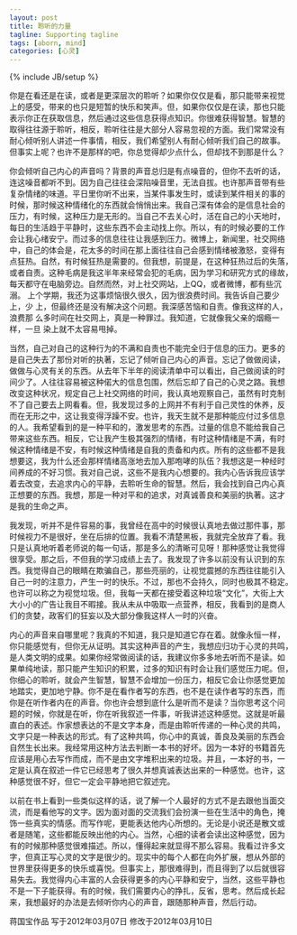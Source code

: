 ```yaml
---
layout: post
title: 聆听的力量
tagline: Supporting tagline
tags: [aborn, mind]
categories: [心灵]
---
```

{% include JB/setup %}

你是在看还是在读，或者是更深层次的聆听？如果你仅仅是看，那只能带来视觉
上的感受，带来的也只是短暂的快乐和笑声。但，如果你仅仅是在读，那也只能
表示你正在获取信息，然后通过这些信息获得点知识。你很难获得智慧。智慧的
取得往往源于聆听，相反，聆听往往是大部分人容易忽视的方面。我们常常没有
耐心倾听别人讲述一件事情，相反，我们希望别人有耐心倾听我们自己的故事。
但事实上呢？也许不是那样的吧，你总觉得却少点什么，但却找不到那是什么？ 
 
你会倾听自己内心的声音吗？背景的声音总归是有点噪音的，但你不去听的话，
连这噪音都听不到。因为自己往往会深陷噪音里，无法自拔。也许那声音带有些
复杂情绪的味道。平日里你听不出来，当某件事发生时，或读到某件相关的事的
时候，那时候这种情绪化的东西就会悄悄出来。我自己深有体会的是信息社会的
压力，有时候，这种压力是无形的。当自己不去关心时，活在自己的小天地时，
每日的生活趋于平静时，这些东西不会主动找上你。所以，有的时候必要的工作
会让我心绪安宁。而过多的信息往往让我感到压力。微博上，新闻里，社交网络
中，自己的体会是，花太多的时间在那上面往往自己会感到情绪被激怒，变得有
点狂热。自然，有时候狂热是需要的。但我想，前提是，在这种狂热过后的失落，
或者自责。这种毛病是我这半年来经常会犯的毛病，因为学习和研究方式的缘故，
每天都守在电脑旁边。自然而然，对上社交网站，上QQ，或者微博，都有些沉溺。
上个学期，我还为这事烦恼很久很久，因为很浪费时间。我告诉自己要少上，少
上，但最终还是没有解决这个问题。我深感苦恼和自责。像我这样的人，浪费那
么多时间在社交网上，真是一种罪过。我知道，它就像我父亲的烟瘾一样，一旦
染上就不太容易甩掉。 
 
当然，自己对自己的这种行为的不满和自责也不能完全归于信息的压力。更多的
是自己失去了那份对听的执著，忘记了倾听自己内心的声音。忘记了做做阅读，
做做与心灵有关的东西。从去年下半年的阅读清单中可以看出，自己做阅读的时
间少了。人往往容易被这种偌大的信息包围，然后忘却了自己的心灵之路。我想
改变这种状况，规定自己上社交网络的时间，我认真地观察自己，虽然有时克制
不了自己要去上网看看。但，我发现过多的上网并不有利于自己灵性的休养，反
而在无形之中，这让我变得浮躁不安。也许，我天生就不是那种能应付过多信息
的人。我希望看到的是一种平和的，激发思考的东西。过量的信息不能给我自己
带来这些东西。相反，它让我产生极其强烈的情绪，有时这种情绪是不满，有时
候这种情绪是不安，有时候这种情绪是自我的责备和内疚。所有的这些都不是我
想要这，我为什么还会那样情绪高涨地去加入那咆哮的队伍？我想这是一种经时
间养成的不好习惯。我对自己说，这些不是我内心想要的。我内心告诉我应该学
着去改变，去追求内心的平静，去聆听生命的智慧。然后，我会找到自己内心真
正想要的东西。我想，那是一种对平和的追求，对真诚善良和美丽的执著。这才
是我的生命之声。 
 
我发现，听并不是件容易的事，我曾经在高中的时候很认真地去做过那件事，那
时候视力不是很好，坐在后排的位置。我看不清楚黑板，我就完全放弃了看。我
只是认真地听着老师说的每一句话，那是多么的清晰可见呀！那种感觉让我觉得
很享受。那之后，不但我的学习成绩上去了。我发现了许多以前没有认识到的东
西。我觉得自己的眼睛在欺骗自己，那些亮丽的，让视觉震撼的东西往往能引入
自己一时的注意力，产生一时的快乐。不过，那也不会持久，同时也极其不稳定。
也许可以称之为视觉垃圾。但，我每一天都在接受着这种垃圾“文化”，大街上大
大小小的广告让我目不暇接。我从未从中吸取一点营养，相反，我看到的是商人
们的贪婪，政客们的狂妄以及大部分像我这样人一时的兴奋。 
 
内心的声音来自哪里呢？我真的不知道，我只是知道它存在着。就像永恒一样，
你只能感觉有，但你无从证明。其实这种声音的产生，我想应归功于心灵的共鸣，
是人类文明的成果。如果你经常做阅读的话，我建议你多多地去听而不是读。如
果单纯地读，那只能产生知识的积累，过多的知识有时会让我们感觉压力呢。但，
你细心的聆听，就会产生智慧，智慧不会增加一份压力，相反它会让你感觉更加
地踏实，更加地宁静。你不是在看作者写的东西，也不是在读作者写的东西，而
你是在听作者内在的声音。你也许会想到底什么是听而不是读？当你思考这个问
题的时候，你就是在听，你在听我叙述一件事，听我讲述这种感觉。这就是听最
直白的表述。作家想表达的不是文字本身，而是由聆听传递的一种心灵的共鸣，
文字只是一种表达的形式。有了这种共鸣，你心中的真诚，善良及美丽的东西会
自然生长出来。我经常用这种方法去判断一本书的好坏。因为一本好的书籍首先
应该是用心去写作而成，而不是由文字堆积出来的垃圾。并且，一本好的书，一
定是认真在叙述一件它已经思考了很久并想真诚表达出来的一种感觉。也许，这
种感觉很不好，但它一定会平静地把它叙述完。 
 
以前在书上看到一些类似这样的话，说了解一个人最好的方式不是去跟他当面交
流，而是看他写的文字。因为面对面的交流我们会扮演一些在生活中的角色，掩
饰一些真实的情感。而写作呢，更能表达他内心所想的。无论是小说还是散文或
者是随笔，这些都能反映出他的内心。当然，心细的读者会读出这种感觉，因为
有的时候那种感觉很难描述。所以，懂得起来就显得不那么容易。我看过许多文
字，但真正写心灵的文字是很少的。现实中的每个人都在向外扩展，想从外部的
世界里获得更多的快乐或喜悦。但事实上，那很难得到，而且得到了以后就很容
易失去。我觉得内心丰富的人会获得更多的内心平静和安宁，当然，这些平静也
不是一下子能获得。有的时候，我们需要内心的挣扎，反省，思考。然后成长起
来，我想最好的办法是去倾听你内心的声音，跟随那种声音，然后行动。 
 
蒋国宝作品   写于2012年03月07日   修改于2012年03月10日


